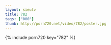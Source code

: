 ```yaml
--- 
layout: sieutv
title: 782
tags: ["000"]
thumb: http://porn720.net/video/782/poster.jpg
---
```

{% include porn720 key="782" %} 
